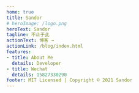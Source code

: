 ```yaml
---
home: true
title: Sandor
# heroImage: /logo.png
heroText: Sandor
tagline: 不止于此
actionText: 博客 →
actionLink: /blog/index.html
features:
- title: About Me
  details: Developer 
- title: Wechat
  details: 15827330290
footer: MIT Licensed | Copyright © 2021 Sandor
---
```

